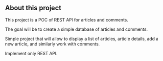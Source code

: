 ## About this project

This project is a POC of REST API for articles and comments.

The goal will be to create a simple database of articles and comments.

Simple project that will allow to display a list of articles, article details, add a new article, and similarly work with comments. 

Implement only REST API.
